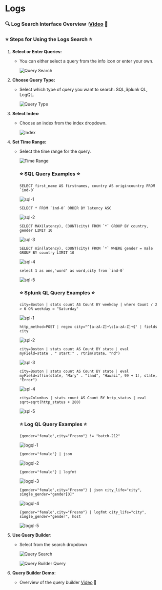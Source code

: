 # Logs

### 🔍 Log Search Interface Overview :[Video](../static/img/query-overview.mp4) 👀

### ⭐ Steps for Using the Logs Search ⭐

1. **Select or Enter Queries:**
   - You can either select a query from the info icon or enter your own.

      ![Query Search](../static/img/icon-query.png)

2. **Choose Query Type:**
   - Select which type of query you want to search: SQL,Splunk QL, LogQL.
     
      ![Query Type](../static/img/query-type.png)

3. **Select Index:**
   - Choose an index from the index dropdown.

      ![Index](../static/img/index-query.png)

4. **Set Time Range:**
   - Select the time range for the query.

      ![Time Range](../static/img/time-query.png)


      ### ⭐ SQL Query Examples ⭐
      ```
      SELECT first_name AS firstnames, country AS origincountry FROM `ind-0`
      ```
      ![sql-1](../static/img/sql-1.png)
      ```   
      SELECT * FROM `ind-0` ORDER BY latency ASC
      ```
      ![sql-2](../static/img/sql-2.png)
      ```
      SELECT MAX(latency), COUNT(city) FROM `*` GROUP BY country, gender LIMIT 10
      ```
      ![sql-3](../static/img/sql-3.png)
      ```
      SELECT min(latency), COUNT(city) FROM `*` WHERE gender = male GROUP BY country LIMIT 10
      ```
      ![sql-4](../static/img/sql-4.png)
      ```
      select 1 as one,'word' as word,city from `ind-0`
      ```
      ![sql-5](../static/img/sql-5.png)

      ### ⭐ Splunk QL Query Examples ⭐
      ```
      city=Boston | stats count AS Count BY weekday | where Count / 2 > 6 OR weekday = "Saturday"
      ```
      ![spl-1](../static/img/spl-1.png)
      ```
      http_method=POST | regex city="^[a-zA-Z]+\s[a-zA-Z]+$" | fields city
      ```
      ![spl-2](../static/img/spl-2.png)
      ```
      city=Boston | stats count AS Count BY state | eval myField=state . " start:" . rtrim(state, "nd")
      ```
      ![spl-3](../static/img/spl-3.png)
      ```
      city=Boston | stats count AS Count BY state | eval myField=if(in(state, "Mary" . "land", "Hawaii", 99 + 1), state, "Error")
      ```
      ![spl-4](../static/img/spl-4.png)
      ```
      city=Columbus | stats count AS Count BY http_status | eval sqrt=sqrt(http_status + 200)
      ```
      ![spl-5](../static/img/spl-5.png)

      ### ⭐ Log QL Query Examples ⭐
      ```
      {gender="female",city="Fresno"} != "batch-212"
      ```
      ![logql-1](../static/img/logql-1.png)
      ```
      {gender="female"} | json
      ```
      ![logql-2](../static/img/logql-2.png)
      ```
      {gender="female"} | logfmt
      ```
      ![logql-3](../static/img/logql-3.png)
      ```
      {gender="female",city="Fresno"} | json city_life="city", single_gender="gender[0]"
      ```
      ![logql-4](../static/img/logql-4.png)
      ```
      {gender="female",city="Fresno"} | logfmt city_life="city", single_gender="gender", host
      ```
      ![logql-5](../static/img/logql-5.png)

5. **Use Query Builder:**
   - Select from the search dropdown

      ![Query Search](../static/img/qb-search.png)

      ![Query Builder Query](../static/img/query-qb.png)

6. **Query Builder Demo:**
   - Overview of the query builder
   [Video](../static/img/query-builder-search.mp4) 👀